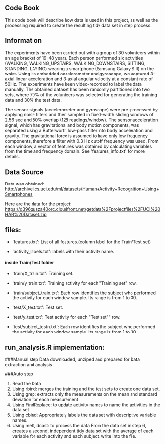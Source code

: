 
## Code Book


This code book will describe how data is used in this project, as well as the processing required to create the resulting tidy data set in step process.


## Information

The experiments have been carried out with a group of 30 volunteers within an age bracket of 19-48 years. Each person performed six activities (WALKING, WALKING_UPSTAIRS, WALKING_DOWNSTAIRS, SITTING, STANDING, LAYING) wearing a smartphone (Samsung Galaxy S II) on the waist. Using its embedded accelerometer and gyroscope, we captured 3-axial linear acceleration and 3-axial angular velocity at a constant rate of 50Hz. The experiments have been video-recorded to label the data manually. The obtained dataset has been randomly partitioned into two sets, where 70% of the volunteers was selected for generating the training data and 30% the test data.

The sensor signals (accelerometer and gyroscope) were pre-processed by applying noise filters and then sampled in fixed-width sliding windows of 2.56 sec and 50% overlap (128 readings/window). The sensor acceleration signal, which has gravitational and body motion components, was separated using a Butterworth low-pass filter into body acceleration and gravity. The gravitational force is assumed to have only low frequency components, therefore a filter with 0.3 Hz cutoff frequency was used. From each window, a vector of features was obtained by calculating variables from the time and frequency domain. See 'features_info.txt' for more details. 

## Data Source

Data was obtained:
http://archive.ics.uci.edu/ml/datasets/Human+Activity+Recognition+Using+Smartphones

Here are the data for the project:
https://d396qusza40orc.cloudfront.net/getdata%2Fprojectfiles%2FUCI%20HAR%20Dataset.zip


## files:

- 'features.txt': List of all features.(column label for the Train/Test set)

- 'activity_labels.txt': labels with their activity name.

#### inside Train/Test folder

- 'train/X_train.txt': Training set.

- 'train/y_train.txt': Training activity for each "Training set" row.

- 'train/subject_train.txt': Each row identifies the subject who performed the activity for each window sample. 
    Its range is from 1 to 30. 


- 'test/X_test.txt': Test set.

- 'test/y_test.txt': Test activity for each "Test set"" row.

- 'test/subject_testn.txt': Each row identifies the subject who performed the activity for each window sample. 
    Its range is from 1 to 30. 

## run_analysis.R implementation:

###Manual step
Data downloaded, unziped and prepared for Data extraction and analysis

###Auto step
1. Read the Data 
2. Using rbind: merges the training and the test sets to create one data set.
3. Using grep: extracts only the measurements on the mean and standard deviation for each measurement
4. Using FindReplace: to update activity names to name the activities in the data set
5. Using cbind: Appropriately labels the data set with descriptive variable names.
6. Using melt, dcast: to process the data From the data set in step 6, creates a second, independent tidy data set with the average of each variable for each activity and each subject, write into the file.


